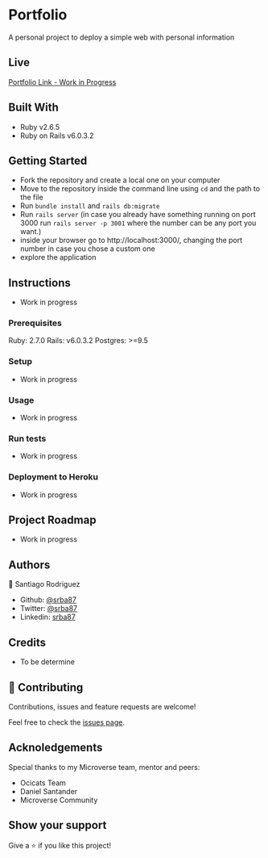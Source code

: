 # Portfolio

A personal project to deploy a simple web with personal information

## Live
[Portfolio Link - Work in Progress]()

## Built With

- Ruby v2.6.5
- Ruby on Rails v6.0.3.2

## Getting Started
- Fork the repository and create a local one on your computer
- Move to the repository inside the command line using `cd` and the path to the file
- Run `bundle install` and `rails db:migrate`
- Run `rails server` (in case you already have something running on port 3000 run `rails server -p 3001` where the number can be any port you want.)
- inside your browser go to http://localhost:3000/, changing the port number in case you chose a custom one
- explore the application

## Instructions
- Work in progress

### Prerequisites

Ruby: 2.7.0
Rails: v6.0.3.2
Postgres: >=9.5

### Setup
- Work in progress

### Usage
- Work in progress

### Run tests
- Work in progress

### Deployment to Heroku
- Work in progress

## Project Roadmap
- Work in progress

## Authors
👤 Santiago Rodriguez
- Github: [@srba87](https://github.com/santiagorodriguezbermudez)
- Twitter: [@srba87](https://twitter.com/srba)
- Linkedin: [srba87](https://linkedin.com/in/srba87)


## Credits
- To be determine

## 🤝 Contributing

Contributions, issues and feature requests are welcome!

Feel free to check the [issues page](issues/).

## Acknoledgements

Special thanks to my Microverse team, mentor and peers:
- Ocicats Team
- Daniel Santander
- Microverse Community

## Show your support

Give a ⭐️ if you like this project!
